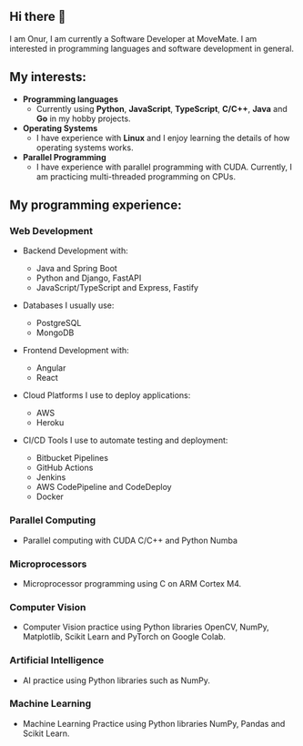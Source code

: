 ## Hi there 👋

I am Onur, I am currently a Software Developer at MoveMate. I am interested in programming languages and software development in general.

## My interests:

- **Programming languages**
  - Currently using **Python**, **JavaScript**, **TypeScript**, **C/C++**, **Java** and **Go** in my hobby projects.
- **Operating Systems**
  - I have experience with **Linux** and I enjoy learning the details of how operating systems works.
- **Parallel Programming**
  - I have experience with parallel programming with CUDA. Currently, I am practicing multi-threaded programming on CPUs.

## My programming experience:

### Web Development

- Backend Development with:
  - Java and Spring Boot
  - Python and Django, FastAPI
  - JavaScript/TypeScript and Express, Fastify

- Databases I usually use:
  - PostgreSQL
  - MongoDB

- Frontend Development with:
  - Angular
  - React

- Cloud Platforms I use to deploy applications:
  - AWS
  - Heroku
 
- CI/CD Tools I use to automate testing and deployment:
  - Bitbucket Pipelines
  - GitHub Actions
  - Jenkins
  - AWS CodePipeline and CodeDeploy
  - Docker
  
### Parallel Computing

- Parallel computing with CUDA C/C++ and Python Numba

### Microprocessors 

- Microprocessor programming using C on ARM Cortex M4.

### Computer Vision

- Computer Vision practice using Python libraries OpenCV, NumPy, Matplotlib, Scikit Learn and PyTorch on Google Colab.

### Artificial Intelligence

- AI practice using Python libraries such as NumPy.

### Machine Learning

- Machine Learning Practice using Python libraries NumPy, Pandas and Scikit Learn.
